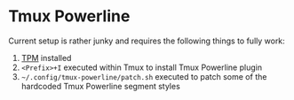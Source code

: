Tmux Powerline
==============

Current setup is rather junky and requires the following things to fully work:

1. [TPM](https://github.com/tmux-plugins/tpm) installed
2. `<Prefix>+I` executed within Tmux to install Tmux Powerline plugin
3. `~/.config/tmux-powerline/patch.sh` executed to patch some of the hardcoded Tmux Powerline segment styles
